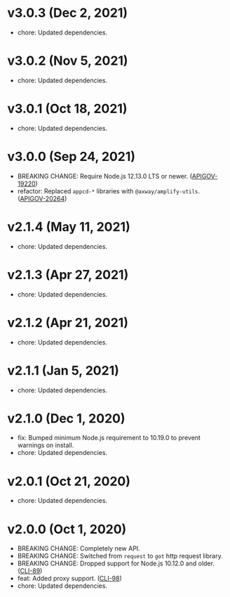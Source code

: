 # v3.0.3 (Dec 2, 2021)

 * chore: Updated dependencies.

# v3.0.2 (Nov 5, 2021)

 * chore: Updated dependencies.

# v3.0.1 (Oct 18, 2021)

 * chore: Updated dependencies.

# v3.0.0 (Sep 24, 2021)

 * BREAKING CHANGE: Require Node.js 12.13.0 LTS or newer.
   ([APIGOV-19220](https://jira.axway.com/browse/APIGOV-19220))
 * refactor: Replaced `appcd-*` libraries with `@axway/amplify-utils`.
   ([APIGOV-20264](https://jira.axway.com/browse/APIGOV-20264))

# v2.1.4 (May 11, 2021)

 * chore: Updated dependencies.

# v2.1.3 (Apr 27, 2021)

 * chore: Updated dependencies.

# v2.1.2 (Apr 21, 2021)

 * chore: Updated dependencies.

# v2.1.1 (Jan 5, 2021)

 * chore: Updated dependencies.

# v2.1.0 (Dec 1, 2020)

 * fix: Bumped minimum Node.js requirement to 10.19.0 to prevent warnings on install.
 * chore: Updated dependencies.

# v2.0.1 (Oct 21, 2020)

 * chore: Updated dependencies.

# v2.0.0 (Oct 1, 2020)

 * BREAKING CHANGE: Completely new API.
 * BREAKING CHANGE: Switched from `request` to `got` http request library.
 * BREAKING CHANGE: Dropped support for Node.js 10.12.0 and older.
   ([CLI-89](https://jira.axway.com/browse/CLI-89))
 * feat: Added proxy support. ([CLI-98](https://jira.axway.com/browse/CLI-98))
 * chore: Updated dependencies.
